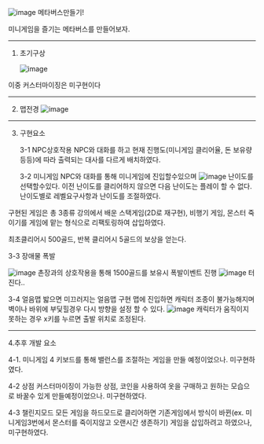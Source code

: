 ![image](https://github.com/user-attachments/assets/482bb382-0b18-4019-b3d6-dc7d1eea8f78)
메타버스만들기!

미니게임을 즐기는 메타버스를 만들어보자.

--------------

1. 초기구상

   ![image](https://github.com/user-attachments/assets/0234afe0-ff78-423b-b615-36379730403d)

  이중 커스터마이징은 미구현이다
  
------------

2. 맵전경
![image](https://github.com/user-attachments/assets/2681638a-1e80-4842-ab4b-4a94440db8a7)

--------------

3. 구현요소

   3-1 NPC상호작용
   NPC와 대화를 하고 현재 진행도(미니게임 클리어율, 돈 보유량 등등)에 따라 출력되는 대사를 다르게 배치하였다.

   3-2 미니게임
   NPC와 대화를 통해 미니게임에 진입할수있으며
   ![image](https://github.com/user-attachments/assets/7bb75e56-870e-4c05-861f-52f59186e963)
   난이도를 선택할수있다.
   이전 난이도를 클리어하지 않으면 다음 난이도는 플레이 할 수 없다. 난이도별로 레벨요구사항과 난이도를 조절하였다.

  구현된 게임은 총 3종류 강의에서 배운
  스택게임(2D로 재구현), 비행기 게임, 몬스터 죽이기를 게임에 맡는 형식으로 리팩토링하여 삽입하였다.

   최초클리어시 500골드, 반복 클리어시 5골드의 보상을 얻는다.

   3-3 장애물 폭발

![image](https://github.com/user-attachments/assets/08f688a5-988d-4f5b-90d0-2526a65efdd2)
  촌장과의 상호작용을 통해 1500골드를 보유시 폭발이벤트 진행
![image](https://github.com/user-attachments/assets/904530b7-92da-4f06-b82f-830ca411ff03)
  터진다..

  3-4 얼음맵
  밟으면 미끄러지는 얼음맵 구현
  맵에 진입하면 캐릭터 조종이 불가능해지며 벽이나 바위에 부딫힐경우 다시 방향을 설정 할 수 있다.
  ![image](https://github.com/user-attachments/assets/3d80ad9d-cdf8-4ff8-930c-bcc155b5983d)
  캐릭터가 움직이지 못하는 경우 x키를 누르면 출발 위치로 조정된다.

---------------------

4.추후 개발 요소

  4-1. 미니게임 4
  키보드를 통해 밸런스를 조절하는 게임을 만들 예정이었으나. 미구현하였다.

  4-2 상점
  커스터마이징이 가능한 상점, 코인을 사용하여 옷을 구매하고 원하는 모습으로 바꿀수 있게 만들예정이었으나. 미구현하였다.

  4-3 챌린지모드
  모든 게임을 하드모드로 클리어하면 기존게임에서 방식이 바뀐(ex. 미니게임3번에서 몬스터를 죽이지않고 오랜시간 생존하기)
  게임을 삽입하려고 하였으나, 미구현하였다.

  
  

   
